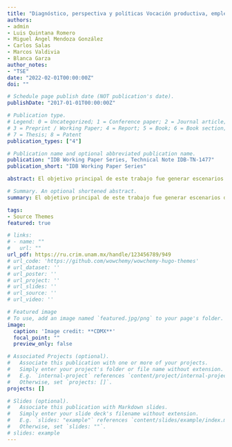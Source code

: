 ```yaml
---
title: "Diagnóstico, perspectiva y políticas Vocación productiva, empleo, ingresos y equidad en la Ciudad de México"
authors:
- admin
- Luis Quintana Romero
- Miguel Ángel Mendoza González
- Carlos Salas
- Marcos Valdivia
- Blanca Garza
author_notes:
- "TSE"
date: "2022-02-01T00:00:00Z"
doi: ""

# Schedule page publish date (NOT publication's date).
publishDate: "2017-01-01T00:00:00Z"

# Publication type.
# Legend: 0 = Uncategorized; 1 = Conference paper; 2 = Journal article;
# 3 = Preprint / Working Paper; 4 = Report; 5 = Book; 6 = Book section;
# 7 = Thesis; 8 = Patent
publication_types: ["4"]

# Publication name and optional abbreviated publication name.
publication: "IDB Working Paper Series, Technical Note IDB-TN-1477"
publication_short: "IDB Working Paper Series"

abstract: El objetivo principal de este trabajo fue generar escenarios deseables de la ocupación en la Ciudad de México, y su sistema región. Para lograr dicho objetivo, se definieron tres etapas consistentes en (1) elaborar un diagnóstico de la estructura productiva y de servicios, así como de la estructura ocupacional y de ingresos de la Ciudad de México y su región de influencia; (2) desarrollar modelos para la construcción de escenarios cuantitativos de corto, mediano y largo plazo; y, (3) realizar propuestas de política económica que permitan alcanzar los escenarios deseables. 

# Summary. An optional shortened abstract.
summary: El objetivo principal de este trabajo fue generar escenarios deseables de la ocupación en la Ciudad de México, y su sistema región.

tags:
- Source Themes
featured: true

# links: 
# - name: ""
#   url: ""
url_pdf: https://ru.crim.unam.mx/handle/123456789/949
# url_code: 'https://github.com/wowchemy/wowchemy-hugo-themes'
# url_dataset: ''
# url_poster: ''
# url_project: ''
# url_slides: ''
# url_source: ''
# url_video: ''

# Featured image
# To use, add an image named `featured.jpg/png` to your page's folder. 
image:
  caption: 'Image credit: **CDMX**'
  focal_point: ""
  preview_only: false

# Associated Projects (optional).
#   Associate this publication with one or more of your projects.
#   Simply enter your project's folder or file name without extension.
#   E.g. `internal-project` references `content/project/internal-project/index.md`.
#   Otherwise, set `projects: []`.
projects: []

# Slides (optional).
#   Associate this publication with Markdown slides.
#   Simply enter your slide deck's filename without extension.
#   E.g. `slides: "example"` references `content/slides/example/index.md`.
#   Otherwise, set `slides: ""`.
# slides: example
---
```




